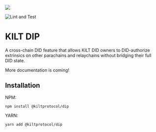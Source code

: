 [![](https://user-images.githubusercontent.com/39338561/122415864-8d6a7c00-cf88-11eb-846f-a98a936f88da.png)](https://kilt.io)

![Lint and Test](https://github.com/KILTprotocol/sdk-js/workflows/Lint%20and%20Test/badge.svg)

# KILT DIP

A cross-chain DID feature that allows KILT DID owners to DID-authorize extrinsics on other parachains and relaychains without bridging their full DID state.

More documentation is coming!

## Installation

NPM:

```
npm install @kiltprotocol/dip
```

YARN:

```
yarn add @kiltprotocol/dip
```

